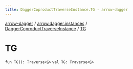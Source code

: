 ```yaml
---
title: DaggerCoproductTraverseInstance.TG - arrow-dagger
---
```


[arrow-dagger](../../index.html) / [arrow.dagger.instances](../index.html) / [DaggerCoproductTraverseInstance](index.html) / [TG](./-t-g.html)

# TG

`fun TG(): Traverse<`[`G`](index.html#G)`>`
`val TG: Traverse<`[`G`](index.html#G)`>`